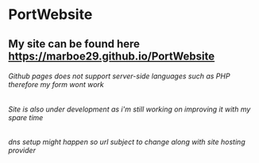 # PortWebsite

## My site can be found here https://marboe29.github.io/PortWebsite

###### Github pages does not support server-side languages such as PHP therefore my form wont work
###### Site is also under development as i'm still working on improving it with my spare time
###### dns setup might happen so url subject to change along with site hosting provider
